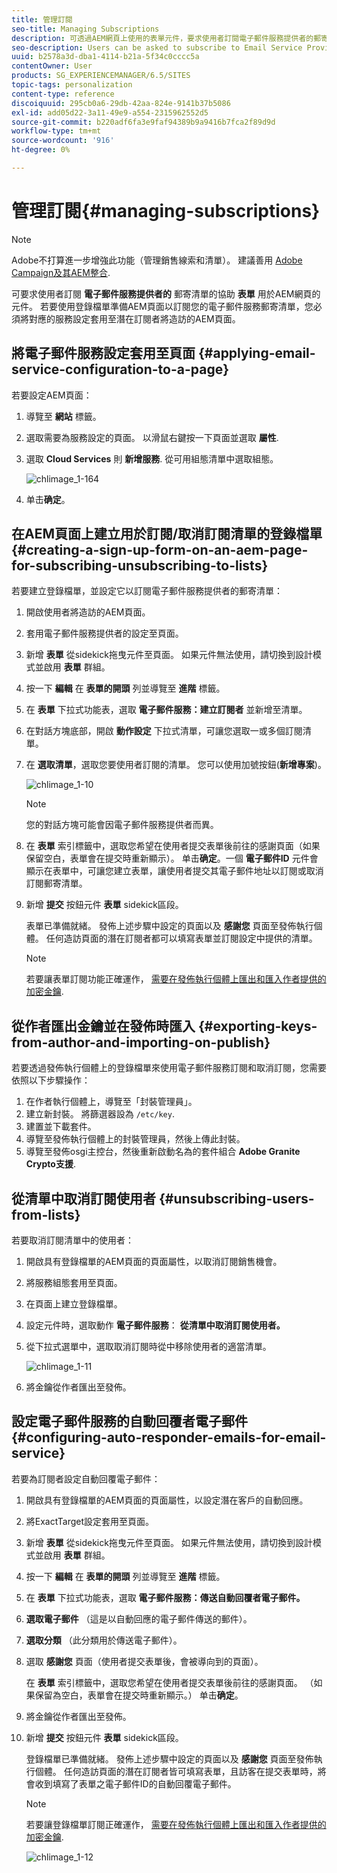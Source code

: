 ```yaml
---
title: 管理訂閱
seo-title: Managing Subscriptions
description: 可透過AEM網頁上使用的表單元件，要求使用者訂閱電子郵件服務提供者的郵寄清單。 若要使用登錄檔單準備AEM頁面以訂閱您的電子郵件服務郵寄清單，您必須將對應的服務設定套用至潛在訂閱者將造訪的AEM頁面。
seo-description: Users can be asked to subscribe to Email Service Provider's mailing lists with the help of the Form component used on an AEM web page. To prepare an AEM page with a sign-up form for subscription to your e-mail service mailing lists, you must apply the corresponding service configuration to the AEM page that the potential subscriber will visit.
uuid: b2578a3d-dba1-4114-b21a-5f34c0cccc5a
contentOwner: User
products: SG_EXPERIENCEMANAGER/6.5/SITES
topic-tags: personalization
content-type: reference
discoiquuid: 295cb0a6-29db-42aa-824e-9141b37b5086
exl-id: add05d22-3a11-49e9-a554-2315962552d5
source-git-commit: b220adf6fa3e9faf94389b9a9416b7fca2f89d9d
workflow-type: tm+mt
source-wordcount: '916'
ht-degree: 0%

---
```


# 管理訂閱{#managing-subscriptions}

>[!NOTE]
>
>Adobe不打算進一步增強此功能（管理銷售線索和清單）。
>建議善用 [Adobe Campaign及其AEM整合](/help/sites-administering/campaign.md).

可要求使用者訂閱 **電子郵件服務提供者的** 郵寄清單的協助 **表單** 用於AEM網頁的元件。 若要使用登錄檔單準備AEM頁面以訂閱您的電子郵件服務郵寄清單，您必須將對應的服務設定套用至潛在訂閱者將造訪的AEM頁面。

## 將電子郵件服務設定套用至頁面 {#applying-email-service-configuration-to-a-page}

若要設定AEM頁面：

1. 導覽至 **網站** 標籤。
1. 選取需要為服務設定的頁面。 以滑鼠右鍵按一下頁面並選取 **屬性**.

1. 選取 **Cloud Services** 則 **新增服務**. 從可用組態清單中選取組態。

   ![chlimage_1-164](assets/chlimage_1-164.png)

1. 单击&#x200B;**确定**。

## 在AEM頁面上建立用於訂閱/取消訂閱清單的登錄檔單 {#creating-a-sign-up-form-on-an-aem-page-for-subscribing-unsubscribing-to-lists}

若要建立登錄檔單，並設定它以訂閱電子郵件服務提供者的郵寄清單：

1. 開啟使用者將造訪的AEM頁面。
1. 套用電子郵件服務提供者的設定至頁面。

1. 新增 **表單** 從sidekick拖曳元件至頁面。 如果元件無法使用，請切換到設計模式並啟用 **表單** 群組。
1. 按一下 **編輯** 在 **表單的開頭** 列並導覽至 **進階** 標籤。
1. 在 **表單** 下拉式功能表，選取 **電子郵件服務：建立訂閱者** 並新增至清單。
1. 在對話方塊底部，開啟 **動作設定** 下拉式清單，可讓您選取一或多個訂閱清單。
1. 在 **選取清單**，選取您要使用者訂閱的清單。 您可以使用加號按鈕(**新增專案**)。

   ![chlimage_1-10](assets/chlimage_1-10.jpeg)

   >[!NOTE]
   >
   >您的對話方塊可能會因電子郵件服務提供者而異。

1. 在 **表單** 索引標籤中，選取您希望在使用者提交表單後前往的感謝頁面（如果保留空白，表單會在提交時重新顯示）。 单击&#x200B;**确定**。一個 **電子郵件ID** 元件會顯示在表單中，可讓您建立表單，讓使用者提交其電子郵件地址以訂閱或取消訂閱郵寄清單。
1. 新增 **提交** 按鈕元件 **表單** sidekick區段。

   表單已準備就緒。 發佈上述步驟中設定的頁面以及 **感謝您** 頁面至發佈執行個體。 任何造訪頁面的潛在訂閱者都可以填寫表單並訂閱設定中提供的清單。

   >[!NOTE]
   >
   >若要讓表單訂閱功能正確運作， [需要在發佈執行個體上匯出和匯入作者提供的加密金鑰](#exporting-keys-from-author-and-importing-on-publish).

## 從作者匯出金鑰並在發佈時匯入 {#exporting-keys-from-author-and-importing-on-publish}

若要透過發佈執行個體上的登錄檔單來使用電子郵件服務訂閱和取消訂閱，您需要依照以下步驟操作：

1. 在作者執行個體上，導覽至「封裝管理員」。
1. 建立新封裝。 將篩選器設為 `/etc/key`.
1. 建置並下載套件。
1. 導覽至發佈執行個體上的封裝管理員，然後上傳此封裝。
1. 導覽至發佈osgi主控台，然後重新啟動名為的套件組合 **Adobe Granite Crypto支援**.

## 從清單中取消訂閱使用者 {#unsubscribing-users-from-lists}

若要取消訂閱清單中的使用者：

1. 開啟具有登錄檔單的AEM頁面的頁面屬性，以取消訂閱銷售機會。
1. 將服務組態套用至頁面。
1. 在頁面上建立登錄檔單。
1. 設定元件時，選取動作 **電子郵件服務**： **從清單中取消訂閱使用者。**
1. 從下拉式選單中，選取取消訂閱時從中移除使用者的適當清單。

   ![chlimage_1-11](assets/chlimage_1-11.jpeg)

1. 將金鑰從作者匯出至發佈。

## 設定電子郵件服務的自動回覆者電子郵件 {#configuring-auto-responder-emails-for-email-service}

若要為訂閱者設定自動回覆電子郵件：

1. 開啟具有登錄檔單的AEM頁面的頁面屬性，以設定潛在客戶的自動回應。
1. 將ExactTarget設定套用至頁面。

1. 新增 **表單** 從sidekick拖曳元件至頁面。 如果元件無法使用，請切換到設計模式並啟用 **表單** 群組。
1. 按一下 **編輯** 在 **表單的開頭** 列並導覽至 **進階** 標籤。
1. 在 **表單** 下拉式功能表，選取 **電子郵件服務：傳送自動回覆者電子郵件。**
1. **選取電子郵件** （這是以自動回應的電子郵件傳送的郵件）。

1. **選取分類** （此分類用於傳送電子郵件）。
1. 選取 **感謝您** 頁面（使用者提交表單後，會被導向到的頁面）。

   在 **表單** 索引標籤中，選取您希望在使用者提交表單後前往的感謝頁面。 （如果保留為空白，表單會在提交時重新顯示。） 单击&#x200B;**确定**。

1. 將金鑰從作者匯出至發佈。
1. 新增 **提交** 按鈕元件 **表單** sidekick區段。

   登錄檔單已準備就緒。 發佈上述步驟中設定的頁面以及 **感謝您** 頁面至發佈執行個體。 任何造訪頁面的潛在訂閱者皆可填寫表單，且訪客在提交表單時，將會收到填寫了表單之電子郵件ID的自動回覆電子郵件。

   >[!NOTE]
   >
   >若要讓登錄檔單訂閱正確運作， [需要在發佈執行個體上匯出和匯入作者提供的加密金鑰](#exporting-keys-from-author-and-importing-on-publish).

   ![chlimage_1-12](assets/chlimage_1-12.jpeg)

